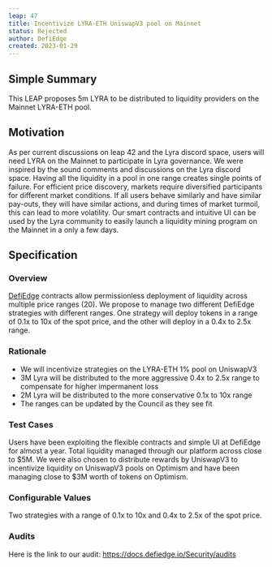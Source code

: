 ```yaml
---
leap: 47
title: Incentivize LYRA-ETH UniswapV3 pool on Mainnet
status: Rejected
author: DefiEdge
created: 2023-01-29
---
```

## Simple Summary
This LEAP proposes 5m LYRA to be distributed to liquidity providers on the Mainnet LYRA-ETH pool.
## Motivation
As per current discussions on leap 42 and the Lyra discord space, users will need LYRA on the Mainnet to participate in Lyra governance. We were inspired by the sound comments and discussions on the Lyra discord space. Having all the liquidity in a pool in one range creates single points of failure. For efficient price discovery, markets require diversified participants for different market conditions. If all users behave similarly and have similar pay-outs, they will have similar actions, and during times of market turmoil, this can lead to more volatility. Our smart contracts and intuitive UI can be used by the Lyra community to easily launch a liquidity mining program on the Mainnet in a only a few days.
## Specification
<!--The specification should describe the syntax and semantics of any new feature, there are five sections
1. Overview
2. Rationale
3. Technical Specification
4. Test Cases
5. Configurable Values
-->
### Overview
[DefiEdge](https://www.defiedge.io/) contracts allow permissionless deployment of liquidity across multiple price ranges (20). We propose to manage two different DefiEdge strategies with different ranges. One strategy will deploy tokens in a range of 0.1x to 10x of the spot price, and the other will deploy in a 0.4x to 2.5x range.
### Rationale
- We will incentivize strategies on the LYRA-ETH 1% pool on UniswapV3
- 3M Lyra will be distributed to the more aggressive 0.4x to 2.5x range to compensate for higher impermanent loss
- 2M Lyra will be distributed to the more conservative 0.1x to 10x range
- The ranges can be updated by the Council as they see fit
### Test Cases
Users have been exploiting the flexible contracts and simple UI at DefiEdge for almost a year. Total liquidity managed through our platform across close to $5M. We were also chosen to distribute rewards by UniswapV3 to incentivize liquidity on UniswapV3 pools on Optimism and have been managing close to $3M worth of tokens on Optimism.
### Configurable Values
Two strategies with a range of 0.1x to 10x and 0.4x to 2.5x of the spot price.
### Audits
Here is the link to our audit: https://docs.defiedge.io/Security/audits
